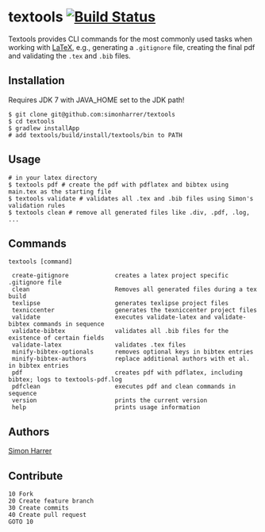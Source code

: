 # textools [![Build Status](https://travis-ci.org/simonharrer/textools.png?branch=master)](https://travis-ci.org/simonharrer/textools)

Textools provides CLI commands for the most commonly used tasks when working with [LaTeX](http://www.latex-project.org/),
e.g., generating a `.gitignore` file, creating the final pdf and validating the `.tex` and `.bib` files.

## Installation

Requires JDK 7 with JAVA_HOME set to the JDK path!

    $ git clone git@github.com:simonharrer/textools
    $ cd textools
    $ gradlew installApp
    # add textools/build/install/textools/bin to PATH

## Usage

    # in your latex directory
    $ textools pdf # create the pdf with pdflatex and bibtex using main.tex as the starting file
    $ textools validate # validates all .tex and .bib files using Simon's validation rules
    $ textools clean # remove all generated files like .div, .pdf, .log, ...

## Commands

    textools [command]

     create-gitignore             creates a latex project specific .gitignore file
     clean                        Removes all generated files during a tex build
     texlipse                     generates texlipse project files
     texniccenter                 generates the texniccenter project files
     validate                     executes validate-latex and validate-bibtex commands in sequence
     validate-bibtex              validates all .bib files for the existence of certain fields
     validate-latex               validates .tex files
     minify-bibtex-optionals      removes optional keys in bibtex entries
     minify-bibtex-authors        replace additional authors with et al. in bibtex entries
     pdf                          creates pdf with pdflatex, including bibtex; logs to textools-pdf.log
     pdfclean                     executes pdf and clean commands in sequence
     version                      prints the current version
     help                         prints usage information

## Authors

[Simon Harrer](mailto:simon.harrer@gmail.com)

## Contribute

    10 Fork
    20 Create feature branch
    30 Create commits
    40 Create pull request
    GOTO 10
